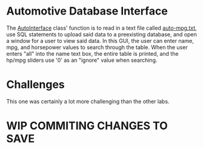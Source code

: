 # **Automotive Database Interface**
The [AutoInterface](src/AutoInterface.java) class' function is to read in a text file called [auto-mpg.txt](auto-mpg.txt), use SQL statements to upload said data to a preexisting database, and open a window for a user to view said data. In this GUI, the user can enter name, mpg, and horsepower values to search through the table. When the user enters "all" into the name text box, the entire table is printed, and the hp/mpg sliders use '0' as an "ignore" value when searching. 
# **Challenges**
This one was certainly a lot more challenging than the other labs. 

# WIP COMMITING CHANGES TO SAVE
